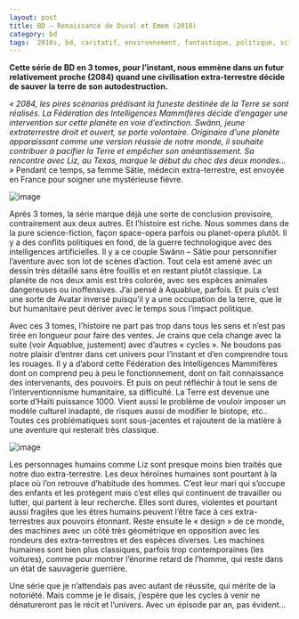 ```yaml
---
layout: post
title: BD – Renaissance de Duval et Emem (2018)
category: bd
tags:  2010s, bd, caritatif, environnement, fantastique, politique, science-fiction, space opera
---
```



**Cette série de BD en 3 tomes, pour l’instant, nous emmène dans un futur relativement proche (2084) quand une civilisation extra-terrestre décide de sauver la terre de son autodestruction.**



*« 2084, les pires scénarios prédisant la funeste destinée de la Terre se sont réalisés. La Fédération des Intelligences Mammifères décide d’engager une intervention sur cette planète en voie d’extinction. Swänn, jeune extraterrestre droit et ouvert, se porte volontaire. Originaire d’une planète apparaissant comme une version réussie de notre monde, il souhaite contribuer à pacifier la Terre et empêcher son anéantissement. Sa rencontre avec Liz, au Texas, marque le début du choc des deux mondes… »* Pendant ce temps, sa femme Sätie, médecin extra-terrestre, est envoyée en France pour soigner une mystérieuse fièvre.

![image](https://filedn.eu/llqi9IBxlYouGRXYG2xlROb/img/2021/renaissance1.jpg)

Après 3 tomes, la série marque déjà une sorte de conclusion provisoire, contrairement aux deux autres. Et l’histoire est riche. Nous sommes dans de la pure science-fiction, façon space-opera parfois ou planet-opera plutôt. Il y a des conflits politiques en fond, de la guerre technologique avec des intelligences artificielles. Il y a ce couple Swänn – Sätie pour personnifier l’aventure avec son lot de scènes d’action. Tout cela est amené avec un dessin très détaillé sans être fouillis et en restant plutôt classique. La planète de nos deux amis est très colorée, avec ses espèces animales dangereuses ou inoffensives. J’ai pensé à Aquablue, parfois. Et puis c’est une sorte de Avatar inversé puisqu’il y a une occupation de la terre, que le but humanitaire peut dériver avec le temps sous l’impact politique.

Avec ces 3 tomes, l’histoire ne part pas trop dans tous les sens et n’est pas tirée en longueur pour faire des ventes. Je crains que cela change avec la suite (voir Aquablue, justement) avec d’autres « cycles ». Ne boudons pas notre plaisir d’entrer dans cet univers pour l’instant et d’en comprendre tous les rouages. Il y a d’abord cette Fédération des Intelligences Mammifères dont on comprend peu à peu le fonctionnement, dont on fait connaissance des intervenants, des pouvoirs. Et puis on peut réfléchir à tout le sens de l’interventionnisme humanitaire, sa difficulté. La Terre est devenue une sorte d’Haïti puissance 1000. Vient aussi le problème de vouloir imposer un modèle culturel inadapté, de risques aussi de modifier le biotope, etc.. Toutes ces problématiques sont sous-jacentes et rajoutent de la matière à une aventure qui resterait très classique.

![image](https://filedn.eu/llqi9IBxlYouGRXYG2xlROb/img/2021/renaissance2.jpg)

Les personnages humains comme Liz sont presque moins bien traités que notre duo extra-terrestre. Les deux héroïnes humaines sont pourtant à la place où l’on retrouve d’habitude des hommes. C’est leur mari qui s’occupe des enfants et les protègent mais c’est elles qui continuent de travailler ou lutter, qui partent à leur recherche. Elles sont dures, violentes et pourtant aussi fragiles que les êtres humains peuvent l’être face à ces extra-terrestres aux pouvoirs étonnant. Reste ensuite le « design » de ce monde, des machines avec un côté très géométrique en opposition avec les rondeurs des extra-terrestres et des espèces diverses. Les machines humaines sont bien plus classiques, parfois trop contemporaines (les voitures), comme pour montrer l’énorme retard de l’homme, qui reste dans un état de sauvagerie guerrière.

Une série que je n’attendais pas avec autant de réussite, qui mérite de la notoriété. Mais comme je le disais, j’espère que les cycles à venir ne dénatureront pas le récit et l’univers. Avec un épisode par an, pas évident…
